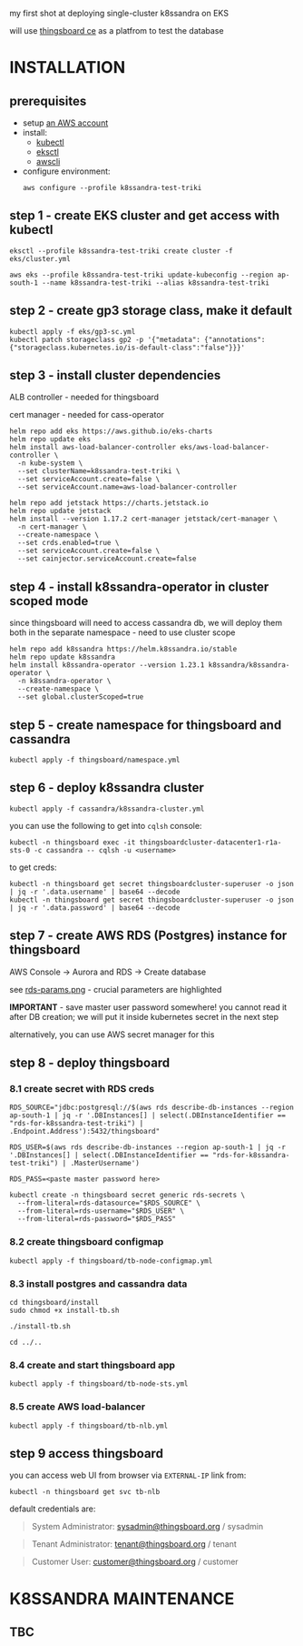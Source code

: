my first shot at deploying single-cluster k8ssandra on EKS

will use [thingsboard ce](https://thingsboard.io/docs/faq/) as a platfrom to test the database

# INSTALLATION

## prerequisites
- setup [an AWS account](https://docs.aws.amazon.com/IAM/latest/UserGuide/getting-started-account-iam.html)
- install:
  - [kubectl](https://kubernetes.io/docs/tasks/tools/)
  - [eksctl](https://docs.aws.amazon.com/eks/latest/userguide/setting-up.html)
  - [awscli](https://docs.aws.amazon.com/cli/latest/userguide/getting-started-install.html)
- configure environment:
  ```
  aws configure --profile k8ssandra-test-triki
  ```


## step 1 - create EKS cluster and get access with kubectl

```
eksctl --profile k8ssandra-test-triki create cluster -f eks/cluster.yml
```
```
aws eks --profile k8ssandra-test-triki update-kubeconfig --region ap-south-1 --name k8ssandra-test-triki --alias k8ssandra-test-triki
```

## step 2 - create gp3 storage class, make it default

```
kubectl apply -f eks/gp3-sc.yml
kubectl patch storageclass gp2 -p '{"metadata": {"annotations":{"storageclass.kubernetes.io/is-default-class":"false"}}}'
```

## step 3 - install cluster dependencies
ALB controller - needed for thingsboard

cert manager - needed for cass-operator
```
helm repo add eks https://aws.github.io/eks-charts
helm repo update eks
helm install aws-load-balancer-controller eks/aws-load-balancer-controller \
  -n kube-system \
  --set clusterName=k8ssandra-test-triki \
  --set serviceAccount.create=false \
  --set serviceAccount.name=aws-load-balancer-controller
```
```
helm repo add jetstack https://charts.jetstack.io
helm repo update jetstack
helm install --version 1.17.2 cert-manager jetstack/cert-manager \
  -n cert-manager \
  --create-namespace \
  --set crds.enabled=true \
  --set serviceAccount.create=false \
  --set cainjector.serviceAccount.create=false
```

## step 4 - install k8ssandra-operator in cluster scoped mode
since thingsboard will need to access cassandra db, we will deploy them both in the separate namespace - need to use cluster scope
```
helm repo add k8ssandra https://helm.k8ssandra.io/stable
helm repo update k8ssandra
helm install k8ssandra-operator --version 1.23.1 k8ssandra/k8ssandra-operator \
  -n k8ssandra-operator \
  --create-namespace \
  --set global.clusterScoped=true
```

## step 5 - create namespace for thingsboard and cassandra

```
kubectl apply -f thingsboard/namespace.yml
```

## step 6 - deploy k8ssandra cluster

```
kubectl apply -f cassandra/k8ssandra-cluster.yml
```

you can use the following to get into `cqlsh` console:
```
kubectl -n thingsboard exec -it thingsboardcluster-datacenter1-r1a-sts-0 -c cassandra -- cqlsh -u <username>
```
to get creds:
```
kubectl -n thingsboard get secret thingsboardcluster-superuser -o json | jq -r '.data.username' | base64 --decode
kubectl -n thingsboard get secret thingsboardcluster-superuser -o json | jq -r '.data.password' | base64 --decode
```

## step 7 - create AWS RDS (Postgres) instance for thingsboard
AWS Console -> Aurora and RDS -> Create database

see [rds-params.png](rds-params.png) - crucial parameters are highlighted

__IMPORTANT__ - save master user password somewhere! you cannot read it after DB creation; we will put it inside kubernetes secret in the next step

alternatively, you can use AWS secret manager for this

## step 8 - deploy thingsboard

### 8.1 create secret with RDS creds

```
RDS_SOURCE="jdbc:postgresql://$(aws rds describe-db-instances --region ap-south-1 | jq -r '.DBInstances[] | select(.DBInstanceIdentifier == "rds-for-k8ssandra-test-triki") | .Endpoint.Address'):5432/thingsboard"
```
```
RDS_USER=$(aws rds describe-db-instances --region ap-south-1 | jq -r '.DBInstances[] | select(.DBInstanceIdentifier == "rds-for-k8ssandra-test-triki") | .MasterUsername')
```
```
RDS_PASS=<paste master password here>
```
```
kubectl create -n thingsboard secret generic rds-secrets \
  --from-literal=rds-datasource="$RDS_SOURCE" \
  --from-literal=rds-username="$RDS_USER" \
  --from-literal=rds-password="$RDS_PASS"
```

### 8.2 create thingsboard configmap

```
kubectl apply -f thingsboard/tb-node-configmap.yml
```

### 8.3 install postgres and cassandra data

```
cd thingsboard/install
sudo chmod +x install-tb.sh
```

```
./install-tb.sh
```

```
cd ../..
```

### 8.4 create and start thingsboard app

```
kubectl apply -f thingsboard/tb-node-sts.yml
```

### 8.5 create AWS load-balancer

```
kubectl apply -f thingsboard/tb-nlb.yml
```

## step 9 access thingsboard

you can access web UI from browser via `EXTERNAL-IP` link from:
```
kubectl -n thingsboard get svc tb-nlb
```
default credentials are:

> System Administrator: sysadmin@thingsboard.org / sysadmin

> Tenant Administrator: tenant@thingsboard.org / tenant

> Customer User: customer@thingsboard.org / customer

# K8SSANDRA MAINTENANCE

## TBC
